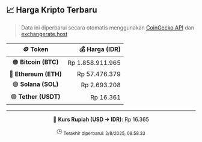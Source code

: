 

<!-- HARGA_KRIPTO -->
## 📈 Harga Kripto Terbaru

> Data ini diperbarui secara otomatis menggunakan [CoinGecko API](https://www.coingecko.com/) dan [exchangerate.host](https://exchangerate.host/)

<div align="center">

| 🪙 Token | 💰 Harga (IDR) |
|:------:|---------------:|
| 🟠 **Bitcoin (BTC)**   | Rp 1.858.911.965 |
| 🔵 **Ethereum (ETH)**  | Rp 57.476.379 |
| 🟣 **Solana (SOL)**    | Rp 2.693.208 |
| 🟢 **Tether (USDT)**   | Rp 16.361 |

---

💱 **Kurs Rupiah (USD → IDR)**: Rp 16.365

🕒 <sub>Terakhir diperbarui: 2/8/2025, 08.58.33</sub>

</div>
<!-- /HARGA_KRIPTO -->